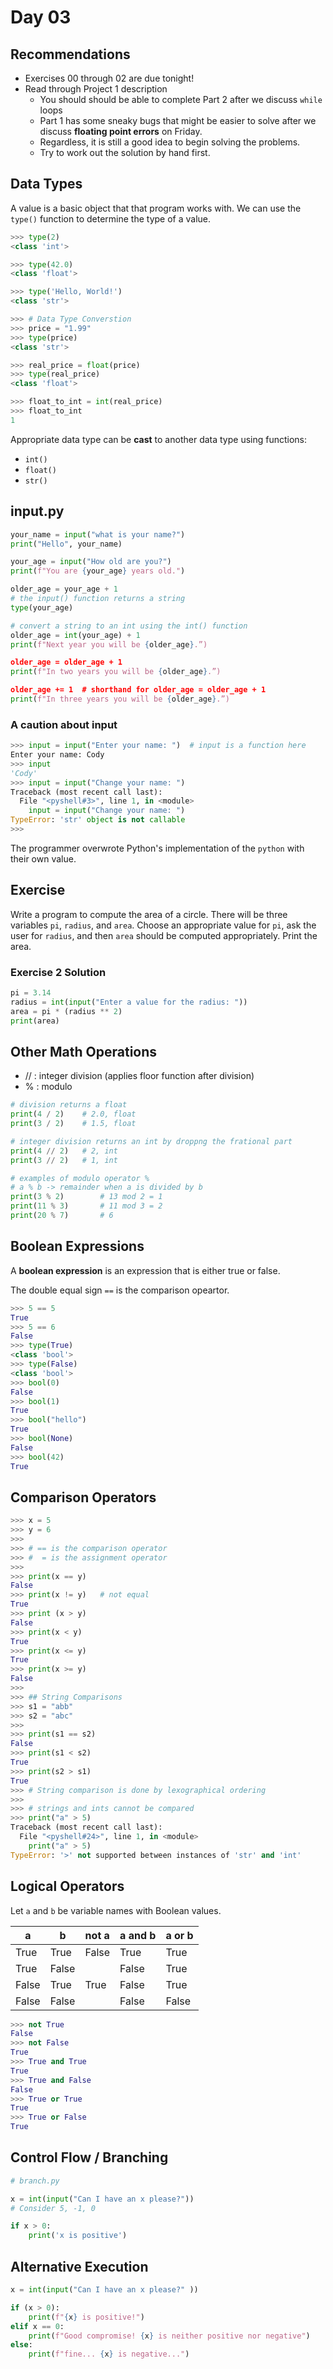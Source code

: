 # Day 03

## Recommendations

- Exercises 00 through 02 are due tonight!
- Read through Project 1 description
  - You should should be able to complete Part 2 after we discuss `while` loops
  - Part 1 has some sneaky bugs that might be easier to solve after we discuss **floating point errors** on Friday.
  - Regardless, it is still a good idea to begin solving the problems.
  - Try to work out the solution by hand first.

## Data Types

A value is a basic object that that program works with. We can use the `type()` function to determine the type of a value.

```python
>>> type(2) 
<class 'int'>

>>> type(42.0) 
<class 'float'>

>>> type('Hello, World!') 
<class 'str'>

>>> # Data Type Converstion
>>> price = "1.99"
>>> type(price)
<class 'str'>

>>> real_price = float(price)
>>> type(real_price)
<class 'float'>

>>> float_to_int = int(real_price)
>>> float_to_int
1
```

Appropriate data type can be **cast** to another data type using functions:

- `int()`
- `float()`
- `str()`

## input.py

```python
your_name = input("what is your name?")
print("Hello", your_name)

your_age = input("How old are you?")
print(f"You are {your_age} years old.")

older_age = your_age + 1
# the input() function returns a string
type(your_age)

# convert a string to an int using the int() function
older_age = int(your_age) + 1
print(f"Next year you will be {older_age}.”)

older_age = older_age + 1
print(f"In two years you will be {older_age}.”)

older_age += 1  # shorthand for older_age = older_age + 1
print(f"In three years you will be {older_age}.”)
```

### A caution about input

```python
>>> input = input("Enter your name: ")  # input is a function here
Enter your name: Cody
>>> input
'Cody'
>>> input = input("Change your name: ")
Traceback (most recent call last):
  File "<pyshell#3>", line 1, in <module>
    input = input("Change your name: ")
TypeError: 'str' object is not callable
>>> 
```

The programmer overwrote Python's implementation of the `python` with their own value.

## Exercise

Write a program to compute the area of a circle. There will be three variables `pi`, `radius`, and `area`. Choose an appropriate value for `pi`, ask the user for `radius`, and then `area` should be computed appropriately. Print the area.

### Exercise 2 Solution

```python
pi = 3.14
radius = int(input("Enter a value for the radius: "))
area = pi * (radius ** 2)
print(area)
```

## Other Math Operations

- // : integer division (applies floor function after division)
- % : modulo

```python
# division returns a float
print(4 / 2)    # 2.0, float
print(3 / 2)    # 1.5, float

# integer division returns an int by droppng the frational part
print(4 // 2)   # 2, int
print(3 // 2)   # 1, int

# examples of modulo operator %
# a % b -> remainder when a is divided by b
print(3 % 2)        # 13 mod 2 = 1
print(11 % 3)       # 11 mod 3 = 2
print(20 % 7)       # 6
```

## Boolean Expressions

A **boolean expression** is an expression that is either true or false.

The double equal sign `==` is the comparison opeartor.

```python
>>> 5 == 5
True
>>> 5 == 6
False
>>> type(True)
<class 'bool'>
>>> type(False)
<class 'bool'>
>>> bool(0)
False
>>> bool(1)
True
>>> bool("hello")
True
>>> bool(None)
False
>>> bool(42)
True
```

## Comparison Operators

```python
>>> x = 5
>>> y = 6
>>> 
>>> # == is the comparison operator
>>> #  = is the assignment operator
>>>
>>> print(x == y)
False
>>> print(x != y)   # not equal
True
>>> print (x > y)
False
>>> print(x < y)
True
>>> print(x <= y)
True
>>> print(x >= y)
False
>>> 
>>> ## String Comparisons
>>> s1 = "abb"
>>> s2 = "abc"
>>> 
>>> print(s1 == s2)
False
>>> print(s1 < s2)
True
>>> print(s2 > s1)
True
>>> # String comparison is done by lexographical ordering
>>> 
>>> # strings and ints cannot be compared
>>> print("a" > 5)
Traceback (most recent call last):
  File "<pyshell#24>", line 1, in <module>
    print("a" > 5)
TypeError: '>' not supported between instances of 'str' and 'int'
```

## Logical Operators

Let `a` and `b` be variable names with Boolean values.

| **a** | **b** | **not a** | **a and b** | **a or b** |
| --- | --- | --- | --- | --- |
| True | True | False | True | True |
| True | False |     | False | True |
| False | True | True | False | True |
| False | False |     | False | False |

```python
>>> not True
False
>>> not False
True
>>> True and True
True
>>> True and False
False
>>> True or True
True
>>> True or False
True
```

## Control Flow / Branching

```python
# branch.py

x = int(input("Can I have an x please?"))
# Consider 5, -1, 0

if x > 0:
    print('x is positive')
```

## Alternative Execution

``` python
x = int(input("Can I have an x please?" ))

if (x > 0):
    print(f"{x} is positive!")
elif x == 0:
    print(f"Good compromise! {x} is neither positive nor negative")
else:
    print(f"fine... {x} is negative...")
```
